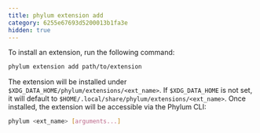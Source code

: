 ```yaml
---
title: phylum extension add
category: 6255e67693d5200013b1fa3e
hidden: true
---
```

To install an extension, run the following command:

```sh
phylum extension add path/to/extension
```

The extension will be installed under `$XDG_DATA_HOME/phylum/extensions/<ext_name>`.
If `$XDG_DATA_HOME` is not set, it will default to `$HOME/.local/share/phylum/extensions/<ext_name>`.
Once installed, the extension will be accessible via the Phylum CLI:

```sh
phylum <ext_name> [arguments...]
```
